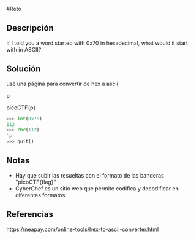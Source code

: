 #Reto

## Descripción
If I told you a word started with 0x70 in hexadecimal, what would it start with in ASCII?
## Solución
usé una página para convertir de hex a ascii

p

picoCTF{p}

```python
>>> int(0x70)
112
>>> chr(112)
'p'
>>> quit()
```
## Notas
* Hay que subir las resueltas con el formato de las banderas "picoCTF{flag}"
* CyberChef es un sitio web que permite codifica y decodificar en diferentes formatos
## Referencias
https://neapay.com/online-tools/hex-to-ascii-converter.html
